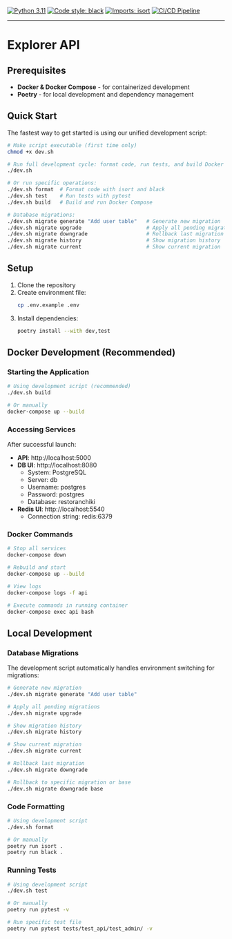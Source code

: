 [![Python 3.11](https://img.shields.io/badge/python-3.11-blue.svg)](https://www.python.org/downloads/release/python-3110/)
[![Code style: black](https://img.shields.io/badge/code%20style-black-000000.svg)](https://github.com/psf/black)
[![Imports: isort](https://img.shields.io/badge/%20imports-isort-%231674b1?style=flat&labelColor=ef8336)](https://pycqa.github.io/isort/)
[![CI/CD Pipeline](https://github.com/musashimiyomoto/restaurant-api/actions/workflows/ci.yml/badge.svg?branch=master)](https://github.com/musashimiyomoto/restaurant-api/actions/workflows/ci.yml)

------------------------------------------------------------------------

# Explorer API

## Prerequisites

- **Docker & Docker Compose** - for containerized development
- **Poetry** - for local development and dependency management

## Quick Start

The fastest way to get started is using our unified development script:

```bash
# Make script executable (first time only)
chmod +x dev.sh

# Run full development cycle: format code, run tests, and build Docker
./dev.sh

# Or run specific operations:
./dev.sh format  # Format code with isort and black
./dev.sh test    # Run tests with pytest
./dev.sh build   # Build and run Docker Compose

# Database migrations:
./dev.sh migrate generate "Add user table"   # Generate new migration
./dev.sh migrate upgrade                     # Apply all pending migrations
./dev.sh migrate downgrade                   # Rollback last migration
./dev.sh migrate history                     # Show migration history
./dev.sh migrate current                     # Show current migration
```

## Setup

1. Clone the repository
2. Create environment file:
   ```bash
   cp .env.example .env
   ```
3. Install dependencies:
   ```bash
   poetry install --with dev,test
   ```

## Docker Development (Recommended)

### Starting the Application

```bash
# Using development script (recommended)
./dev.sh build

# Or manually
docker-compose up --build
```

### Accessing Services

After successful launch:
- **API**: http://localhost:5000
- **DB UI**: http://localhost:8080
  - System: PostgreSQL
  - Server: db
  - Username: postgres
  - Password: postgres
  - Database: restoranchiki
- **Redis UI**: http://localhost:5540
  - Connection string: redis:6379

### Docker Commands

```bash
# Stop all services
docker-compose down

# Rebuild and start
docker-compose up --build

# View logs
docker-compose logs -f api

# Execute commands in running container
docker-compose exec api bash
```

## Local Development

### Database Migrations

The development script automatically handles environment switching for migrations:

```bash
# Generate new migration
./dev.sh migrate generate "Add user table"

# Apply all pending migrations
./dev.sh migrate upgrade

# Show migration history
./dev.sh migrate history

# Show current migration
./dev.sh migrate current

# Rollback last migration
./dev.sh migrate downgrade

# Rollback to specific migration or base
./dev.sh migrate downgrade base
```

### Code Formatting

```bash
# Using development script
./dev.sh format

# Or manually
poetry run isort .
poetry run black .
```

### Running Tests

```bash
# Using development script
./dev.sh test

# Or manually
poetry run pytest -v

# Run specific test file
poetry run pytest tests/test_api/test_admin/ -v
```
